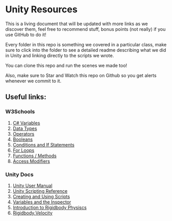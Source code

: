 # Unity Resources

This is a living document that will be updated with more links as we discover them, feel free to recommend stuff, bonus points (not really) if you use GitHub to do it!

Every folder in this repo is something we covered in a particular class, make sure to click into the folder to see a detailed readme describing what we did in Unity and linking directly to the scripts we wrote.

You can clone this repo and run the scenes we made too!

Also, make sure to Star and Watch this repo on Github so you get alerts whenever we commit to it.

## Useful links:
### W3Schools
1. [C# Variables](https://www.w3schools.com/cs/cs_variables.php)
2. [Data Types](https://www.w3schools.com/cs/cs_data_types.php)
3. [Operators](https://www.w3schools.com/cs/cs_operators.php)
4. [Booleans](https://www.w3schools.com/cs/cs_booleans.php)
5. [Conditions and If Statements](https://www.w3schools.com/cs/cs_conditions.php)
6. [For Loops](https://www.w3schools.com/cs/cs_for_loop.php)
7. [Functions / Methods](https://www.w3schools.com/cs/cs_methods.php)
8. [Access Modifiers](https://www.w3schools.com/cs/cs_access_modifiers.php)

### Unity Docs
1. [Unity User Manual](https://docs.unity3d.com/Manual/index.html)
2. [Unity Scripting Reference](https://docs.unity3d.com/ScriptReference/index.html)
3. [Creating and Using Scripts](https://docs.unity3d.com/Manual/CreatingAndUsingScripts.html)
4. [Variables and the Inspector](https://docs.unity3d.com/Manual/VariablesAndTheInspector.html)
5. [Introduction to Rigidbody Physiscs](https://docs.unity3d.com/Manual/RigidbodiesOverview.html)
6. [Rigidbody.Velocity](https://docs.unity3d.com/ScriptReference/Rigidbody-velocity.html)
